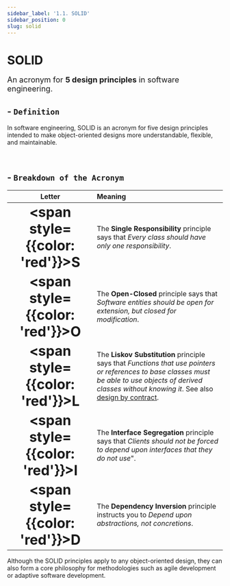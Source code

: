 ```yaml
---
sidebar_label: '1.1. SOLID'
sidebar_position: 0
slug: solid
---
```


# SOLID

<font size="4">An acronym for <strong>5 design principles</strong> in software engineering.</font>

## - `Definition`  

In software engineering, SOLID is an acronym for five design principles intended to make object-oriented designs more understandable, flexible, and maintainable.  

<br/>

## - `Breakdown of the Acronym`

|Letter|Meaning|
|:---:|:---|
|**<font size="6"><span style={{color: 'red'}}>S</span></font>**|The **Single Responsibility** principle says that _Every class should have only one responsibility_.|
|**<font size="6"><span style={{color: 'red'}}>O</span></font>**|The **Open-Closed** principle says that _Software entities should be open for extension, but closed for modification_.|
|**<font size="6"><span style={{color: 'red'}}>L</span></font>**|The **Liskov Substitution** principle says that _Functions that use pointers or references to base classes must be able to use objects of derived classes without knowing it_. See also [design by contract](/docs/programming/concepts/design-by-contract "Go to Design by Contract guide").|
|**<font size="6"><span style={{color: 'red'}}>I</span></font>**|The **Interface Segregation** principle says that _Clients should not be forced to depend upon interfaces that they do not use_".|
|**<font size="6"><span style={{color: 'red'}}>D</span></font>**|The **Dependency Inversion** principle instructs you to _Depend upon abstractions, not concretions_.|




Although the SOLID principles apply to any object-oriented design, they can also form a core philosophy for methodologies such as agile development or adaptive software development.


